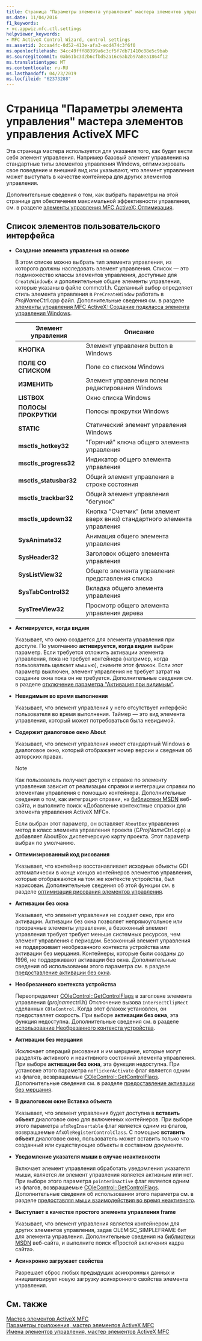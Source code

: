 ```yaml
---
title: Страница "Параметры элемента управления" мастера элементов управления ActiveX MFC
ms.date: 11/04/2016
f1_keywords:
- vc.appwiz.mfc.ctl.settings
helpviewer_keywords:
- MFC ActiveX Control Wizard, control settings
ms.assetid: 2ccaa4fc-0d52-413e-afa3-ecd474c3f6f0
ms.openlocfilehash: 34cc49fff88399a6c3cf5f7db71410c88e5c9bab
ms.sourcegitcommit: 0ab61bc3d2b6cfbd52a16c6ab2b97a8ea1864f12
ms.translationtype: MT
ms.contentlocale: ru-RU
ms.lasthandoff: 04/23/2019
ms.locfileid: "62373288"
---
```

# <a name="control-settings-mfc-activex-control-wizard"></a>Страница "Параметры элемента управления" мастера элементов управления ActiveX MFC

Эта страница мастера используется для указания того, как будет вести себя элемент управления. Например базовый элемент управления на стандартные типы элементов управления Windows, оптимизировать свое поведение и внешний вид или указывают, что элемент управления может выступать в качестве контейнера для других элементов управления.

Дополнительные сведения о том, как выбрать параметры на этой странице для обеспечения максимальной эффективности управления, см. в разделе [элементы управления MFC ActiveX: Оптимизация](../../mfc/mfc-activex-controls-optimization.md).

## <a name="uielement-list"></a>Список элементов пользовательского интерфейса

- **Создание элемента управления на основе**

   В этом списке можно выбрать тип элемента управления, из которого должны наследовать элемент управления. Список — это подмножество классы элементов управления, доступные для `CreateWindowEx` и дополнительные общие элементы управления, которые указаны в файле commctrl.h. Сделанный выбор определяет стиль элемента управления в `PreCreateWindow` работать в *ProjName*Ctrl.cpp файл. Дополнительные сведения см. в разделе [элементы управления MFC ActiveX: Создание подкласса элемента управления Windows](../../mfc/mfc-activex-controls-subclassing-a-windows-control.md).

   |Элемент управления|Описание|
   |-------------|-----------------|
   |**КНОПКА**|Элемент управления button в Windows|
   |**ПОЛЕ СО СПИСКОМ**|Поле со списком Windows|
   |**ИЗМЕНИТЬ**|Элемент управления полем редактирования Windows|
   |**LISTBOX**|Окно списка Windows|
   |**ПОЛОСЫ ПРОКРУТКИ**|Полосы прокрутки Windows|
   |**STATIC**|Статический элемент управления Windows|
   |**msctls_hotkey32**|"Горячий" ключа общего элемента управления|
   |**msctls_progress32**|Индикатор общего элемента управления|
   |**msctls_statusbar32**|Общий элемент управления в строке состояния|
   |**msctls_trackbar32**|Общий элемент управления "бегунок"|
   |**msctls_updown32**|Кнопка "Счетчик" (или элемент вверх вниз) стандартного элемента управления|
   |**SysAnimate32**|Анимация общего элемента управления|
   |**SysHeader32**|Заголовок общего элемента управления|
   |**SysListView32**|Общего элемента управления представления списка|
   |**SysTabControl32**|Вкладка общего элемента управления|
   |**SysTreeView32**|Просмотр общего элемента управления дерева|

- **Активируется, когда видим**

   Указывает, что окно создается для элемента управления при доступе. По умолчанию **активируется, когда видим** выбран параметр. Если требуется отложить активации элемента управления, пока не требует контейнера (например, когда пользователь щелкает мышью), снимите этот флажок. Если этот параметр выключен, элемент управления не требует затрат на создание окна пока он не требуется. Дополнительные сведения см. в разделе [отключение параметра "Активация при видимым"](../../mfc/turning-off-the-activate-when-visible-option.md).

- **Невидимым во время выполнения**

   Указывает, что элемент управления у него отсутствует интерфейс пользователя во время выполнения. Таймер — это вид элемента управления, который может потребоваться была невидимой.

- **Содержит диалоговое окно About**

   Указывает, что элемент управления имеет стандартный Windows **о** диалоговое окно, который отображает номер версии и сведения об авторских правах.

   > [!NOTE]
   > Как пользователь получает доступ к справке по элементу управления зависит от реализации справки и интеграции справки по элементам управления с помощью контейнера. Дополнительные сведения о том, как интеграция справки, на [библиотеки MSDN](http://go.microsoft.com/fwlink/p/?linkid=150542) веб-сайта, и выполните поиск «Добавление контекстные справки для элемента управления ActiveX MFC».

   Если выбран этот параметр, он вставляет `AboutBox` управления метод в класс элемента управления проекта (C*ProjName*Ctrl.cpp) и добавляет AboutBox диспетчерскую карту проекта. Этот параметр выбран по умолчанию.

- **Оптимизированный код рисования**

   Указывает, что контейнер восстанавливает исходные объекты GDI автоматически в конце концов контейнеров элементов управления, которые отображаются на том же контексте устройства, был нарисован. Дополнительные сведения об этой функции см. в разделе [оптимизация рисования элементов управления](../../mfc/optimizing-control-drawing.md).

- **Активации без окна**

   Указывает, что элемент управления не создает окно, при его активации. Активации без окна позволяет непрямоугольное или прозрачные элементы управления, а безоконный элемент управления требует требует меньше системных ресурсов, чем элемент управления с периодом. Безоконный элемент управления не поддерживает необрезанного контекста устройства или активации без мерцания. Контейнеры, которые были созданы до 1996, не поддерживают активации без окна. Дополнительные сведения об использовании этого параметра см. в разделе [предоставление активации без окна](../../mfc/providing-windowless-activation.md).

- **Необрезанного контекста устройства**

   Переопределяет [COleControl::GetControlFlags](../../mfc/reference/colecontrol-class.md#getcontrolflags) в заголовке элемента управления (*projname*ctrl.h) Отключение вызова `IntersectClipRect` сделанных `COleControl`. Когда этот флажок установлен, он предоставляет скорость. При выборе **активации без окна**, эта функция недоступна. Дополнительные сведения см. в разделе [использование Необрезанного контекста устройства](../../mfc/using-an-unclipped-device-context.md).

- **Активации без мерцания**

   Исключает операций рисования и им мерцание, которые могут разделять активного и неактивного состояний элемента управления. При выборе **активации без окна**, эта функция недоступна. При установке этого параметра `noFlickerActivate` флаг является одним из флагов, возвращаемые [COleControl::GetControlFlags](../../mfc/reference/colecontrol-class.md#getcontrolflags). Дополнительные сведения см. в разделе [предоставление активации без мерцания](../../mfc/providing-flicker-free-activation.md).

- **В диалоговом окне Вставка объекта**

   Указывает, что элемент управления будет доступна в **вставить объект** диалоговое окно для включенных контейнеров. При выборе этого параметра `afxRegInsertable` флаг является одним из флагов, возвращаемые `AfxOleRegisterControlClass`. С помощью **вставить объект** диалоговое окно, пользователь может вставить только что созданный или существующие объекты в составном документе.

- **Уведомление указателя мыши в случае неактивности**

   Включает элемент управления обработать уведомления указателя мыши, является ли элемент управления является активным или нет. При выборе этого параметра `pointerInactive` флаг является одним из флагов, возвращаемые [COleControl::GetControlFlags](../../mfc/reference/colecontrol-class.md#getcontrolflags). Дополнительные сведения об использовании этого параметра см. в разделе [предоставляя мыши взаимодействия во время неактивного](../../mfc/providing-mouse-interaction-while-inactive.md).

- **Выступает в качестве простого элемента управления frame**

   Указывает, что элемент управления является контейнером для других элементов управления, задав OLEMISC_SIMPLEFRAME бит для элемента управления. Дополнительные сведения на [библиотеки MSDN](http://go.microsoft.com/fwlink/p/?linkid=150542) веб-сайта, и выполните поиск «Простой включения кадра сайта».

- **Асинхронно загружает свойства**

   Разрешает сброс любых предыдущих асинхронных данных и инициализирует новую загрузку асинхронного свойства элемента управления.

## <a name="see-also"></a>См. также

[Мастер элементов ActiveX MFC](../../mfc/reference/mfc-activex-control-wizard.md)<br/>
[Параметры приложения, мастер элементов ActiveX MFC](../../mfc/reference/application-settings-mfc-activex-control-wizard.md)<br/>
[Имена элементов управления, мастер элементов ActiveX MFC](../../mfc/reference/control-names-mfc-activex-control-wizard.md)
